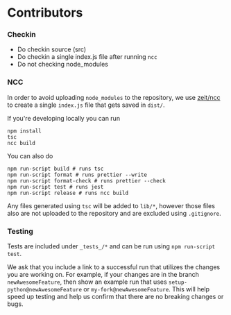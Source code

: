 # Contributors

### Checkin

- Do checkin source (src)
- Do checkin a single index.js file after running `ncc`
- Do not checking node_modules

### NCC

In order to avoid uploading `node_modules` to the repository, we use [zeit/ncc](https://github.com/zeit/ncc) to create a single `index.js` file that gets saved in `dist/`.

If you're developing locally you can run
```
npm install
tsc
ncc build
```
You can also do
```
npm run-script build # runs tsc
npm run-script format # runs prettier --write
npm run-script format-check # runs prettier --check
npm run-script test # runs jest
npm run-script release # runs ncc build
```

Any files generated using `tsc` will be added to `lib/*`, however those files also are not uploaded to the repository and are excluded using `.gitignore`.

### Testing

Tests are included under `_tests_/*` and can be run using `npm run-script test`.

We ask that you include a link to a successful run that utilizes the changes you are working on. For example, if your changes are in the branch `newAwesomeFeature`, then show an example run that uses `setup-python@newAwesomeFeature` or `my-fork@newAwesomeFeature`. This will help speed up testing and help us confirm that there are no breaking changes or bugs.
